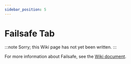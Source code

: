 ```yaml
---
sidebar_position: 5
---
```


# Failsafe Tab

:::note
Sorry; this Wiki page has not yet been written.
:::

For more information about Failsafe, see the [Wiki document](docs/wiki/guides/current/GPS-Rescue-v4-5).
